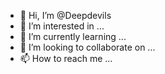 - 👋 Hi, I’m @Deepdevils
- 👀 I’m interested in ...
- 🌱 I’m currently learning ...
- 💞️ I’m looking to collaborate on ...
- 📫 How to reach me ...

<!---
Deepdevils/Deepdevils is a ✨ special ✨ repository because its `README.md` (this file) appears on your GitHub profile.
You can click the Preview link to take a look at your changes.
--->
